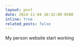 ```yaml
---
layout: post
date: 2024-11-04 10:32:00-0500
inline: true
related_posts: false
---
```


My person website start working 
